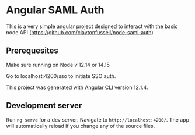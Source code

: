 # Angular SAML Auth
This is a very simple angular project designed to interact with the basic node API (https://github.com/claytonfussell/node-saml-auth)

## Prerequesites
Make sure running on Node v 12.14 or 14.15

Go to localhost:4200/sso to initiate SSO auth.

This project was generated with [Angular CLI](https://github.com/angular/angular-cli) version 12.1.4.

## Development server

Run `ng serve` for a dev server. Navigate to `http://localhost:4200/`. The app will automatically reload if you change any of the source files.


